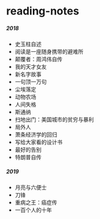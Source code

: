 # reading-notes

##### 2018
- 史玉柱自述
- 阅读是一座随身携带的避难所
- 颠覆者：周鸿伟自传
- 我的天才女友
- 新名字故事
- 一句顶一万句
- 尘埃落定
- 动物农场
- 人间失格
- 斯通纳
- 扫地出门：美国城市的贫穷与暴利
- 局外人
- 萧条经济学的回归
- 写给大家看的设计书
- 最好的告别
- 特朗普自传

##### 2019
- 月亮与六便士
- 刀锋
- 重病之王：癌症传
- 一百个人的十年
